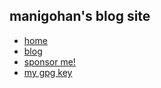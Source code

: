 <!-- All the code here (excluding matcha.css and Inter) are licensed under LGPL-2.1.-->
<link rel="stylesheet" href="https://matcha.mizu.sh/matcha.css">
<link rel="stylesheet" href="../style.css">
<link rel="preconnect" href="https://rsms.me/">
<link rel="stylesheet" href="https://rsms.me/inter/inter.css">
<title>manigohan's blog</title>
<meta content="manigohan's blog" property="og:title" />

<style>
    header {
        border-bottom: none !important;
    }
    footer {
        border-top: none !important;
    }
</style>

## manigohan's blog site

- [home](/)
- [blog](#)
- [sponsor me!](/liberapay/)
- [my gpg key](/gpg-key-manigohan-at-national-dot-shitposting-dot-agency-2025-07-16.txt)

<!--
LEAVE EVERYTHING BELOW EMPTY! 
-->
























































